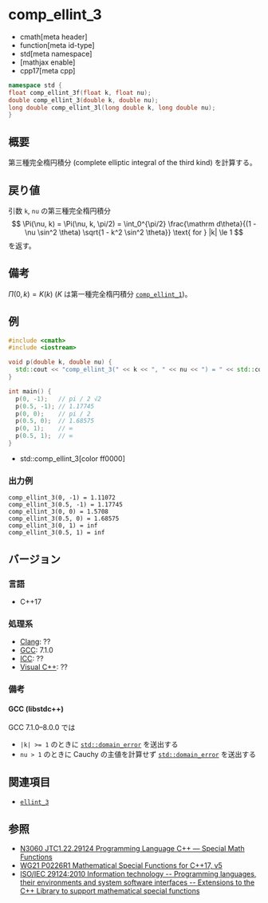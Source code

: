 # comp_ellint_3
* cmath[meta header]
* function[meta id-type]
* std[meta namespace]
* [mathjax enable]
* cpp17[meta cpp]

```cpp
namespace std {
float comp_ellint_3f(float k, float nu);
double comp_ellint_3(double k, double nu);
long double comp_ellint_3l(long double k, long double nu);
}
```

## 概要
第三種完全楕円積分 (complete elliptic integral of the third kind) を計算する。


## 戻り値
引数 `k`, `nu` の第三種完全楕円積分
$$
\Pi(\nu, k) = \Pi(\nu, k, \pi/2)
= \int_0^{\pi/2} \frac{\mathrm d\theta}{(1 - \nu \sin^2 \theta) \sqrt{1 - k^2 \sin^2 \theta}} \text{ for } |k| \le 1
$$
を返す。


## 備考
$\Pi(0, k) = K(k)$ ($K$ は第一種完全楕円積分 [`comp_ellint_1`](comp_ellint_1.md))。


## 例
```cpp example
#include <cmath>
#include <iostream>

void p(double k, double nu) {
  std::cout << "comp_ellint_3(" << k << ", " << nu << ") = " << std::comp_ellint_3(k, nu) << "\n";
}

int main() {
  p(0, -1);   // pi / 2 √2
  p(0.5, -1); // 1.17745
  p(0, 0);    // pi / 2
  p(0.5, 0);  // 1.68575
  p(0, 1);    // ∞
  p(0.5, 1);  // ∞
}
```
* std::comp_ellint_3[color ff0000]

### 出力例
```
comp_ellint_3(0, -1) = 1.11072
comp_ellint_3(0.5, -1) = 1.17745
comp_ellint_3(0, 0) = 1.5708
comp_ellint_3(0.5, 0) = 1.68575
comp_ellint_3(0, 1) = inf
comp_ellint_3(0.5, 1) = inf
```


## バージョン
### 言語
- C++17

### 処理系
- [Clang](/implementation.md#clang): ??
- [GCC](/implementation.md#gcc): 7.1.0
- [ICC](/implementation.md#icc): ??
- [Visual C++](/implementation.md#visual_cpp): ??

### 備考
#### GCC (libstdc++)
GCC 7.1.0–8.0.0 では

* `|k| >= 1` のときに [`std::domain_error`](/reference/stdexcept.md) を送出する
* `nu > 1` のときに Cauchy の主値を計算せず [`std::domain_error`](/reference/stdexcept.md) を送出する


## 関連項目
* [`ellint_3`](ellint_3.md.nolink)


## 参照
- [N3060 JTC1.22.29124 Programming Language C++ — Special Math Functions](http://www.open-std.org/jtc1/sc22/wg21/docs/papers/2010/n3060.pdf)
- [WG21 P0226R1 Mathematical Special Functions for C++17, v5](https://isocpp.org/files/papers/P0226R1.pdf)
- [ISO/IEC 29124:2010 Information technology -- Programming languages, their environments and system software interfaces -- Extensions to the C++ Library to support mathematical special functions](https://www.iso.org/standard/50511.html)
